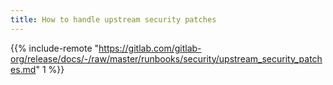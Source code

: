 ```yaml
---
title: How to handle upstream security patches
---
```


{{% include-remote "https://gitlab.com/gitlab-org/release/docs/-/raw/master/runbooks/security/upstream_security_patches.md" 1 %}}
